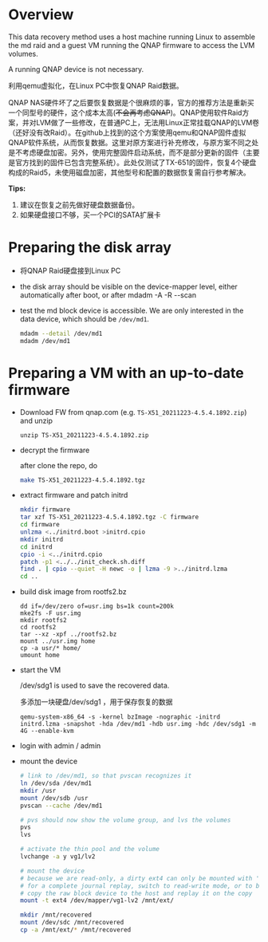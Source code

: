 Overview
========

This data recovery method uses a host machine running Linux to assemble the
md raid and a guest VM running the QNAP firmware to access the LVM volumes.

A running QNAP device is not necessary.

利用qemu虚拟化，在Linux PC中恢复QNAP Raid数据。

QNAP NAS硬件坏了之后要恢复数据是个很麻烦的事，官方的推荐方法是重新买一个同型号的硬件，这个成本太高(~~不会再考虑QNAP~~)。QNAP使用软件Raid方案，并对LVM做了一些修改，在普通PC上，无法用Linux正常挂载QNAP的LVM卷（还好没有改Raid）。在github上找到的这个方案使用qemu和QNAP固件虚拟QNAP软件系统，从而恢复数据。这里对原方案进行补充修改，与原方案不同之处是不考虑硬盘加密。另外，使用完整固件启动系统，而不是部分更新的固件（主要是官方找到的固件已包含完整系统）。此处仅测试了TX-651的固件，恢复4个硬盘构成的Raid5，未使用磁盘加密，其他型号和配置的数据恢复需自行参考解决。

**Tips:** 

1. 建议在恢复之前先做好硬盘数据备份。
2. 如果硬盘接口不够，买一个PCI的SATA扩展卡



Preparing the disk array
========================

* 将QNAP Raid硬盘接到Linux PC
* the disk array should be visible on the device-mapper level, either
  automatically after boot, or after mdadm -A -R --scan
* test the md block device is accessible.
  We are only interested in the data device, which should be `/dev/md1`.

  ``` bash
  mdadm --detail /dev/md1
  mdadm /dev/md1
  ```

Preparing a VM with an up-to-date firmware
==========================================

* Download FW  from qnap.com (e.g. `TS-X51_20211223-4.5.4.1892.zip`)
  and unzip
  
  ```
  unzip TS-X51_20211223-4.5.4.1892.zip
  ```
  
* decrypt the firmware

  after clone the repo, do

  ``` bash
  make TS-X51_20211223-4.5.4.1892.tgz
  ```

* extract firmware and patch initrd

  ``` bash
  mkdir firmware
  tar xzf TS-X51_20211223-4.5.4.1892.tgz -C firmware
  cd firmware
  unlzma <../initrd.boot >initrd.cpio
  mkdir initrd
  cd initrd
  cpio -i <../initrd.cpio
  patch -p1 <../../init_check.sh.diff
  find . | cpio --quiet -H newc -o | lzma -9 >../initrd.lzma
  cd ..
  ```

* build disk image from rootfs2.bz

  ```
  dd if=/dev/zero of=usr.img bs=1k count=200k
  mke2fs -F usr.img
  mkdir rootfs2
  cd rootfs2
  tar --xz -xpf ../rootfs2.bz
  mount ../usr.img home
  cp -a usr/* home/
  umount home
  ```

* start the VM

  /dev/sdg1 is used to save the recovered data.

  多添加一块硬盘/dev/sdg1 ，用于保存恢复的数据

  ```
  qemu-system-x86_64 -s -kernel bzImage -nographic -initrd initrd.lzma -snapshot -hda /dev/md1 -hdb usr.img -hdc /dev/sdg1 -m 4G --enable-kvm
  ```

* login with admin / admin

* mount the device

  ``` bash
  # link to /dev/md1, so that pvscan recognizes it
  ln /dev/sda /dev/md1
  mkdir /usr
  mount /dev/sdb /usr
  pvscan --cache /dev/md1
  
  # pvs should now show the volume group, and lvs the volumes
  pvs
  lvs
  
  # activate the thin pool and the volume
  lvchange -a y vg1/lv2
  
  # mount the device
  # because we are read-only, a dirty ext4 can only be mounted with '-o ro,noload'
  # for a complete journal replay, switch to read-write mode, or to be safe
  # copy the raw block device to the host and replay it on the copy
  mount -t ext4 /dev/mapper/vg1-lv2 /mnt/ext/
  
  mkdir /mnt/recovered
  mount /dev/sdc /mnt/recovered
  cp -a /mnt/ext/* /mnt/recovered
  ```



